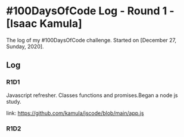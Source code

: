 # #100DaysOfCode Log - Round 1 - [Isaac Kamula]

The log of my #100DaysOfCode challenge. Started on [December 27, Sunday, 2020].

## Log

### R1D1 
Javascript refresher. Classes functions and promises.Began a node js study.

link: https://github.com/kamula/jscode/blob/main/app.js

### R1D2

